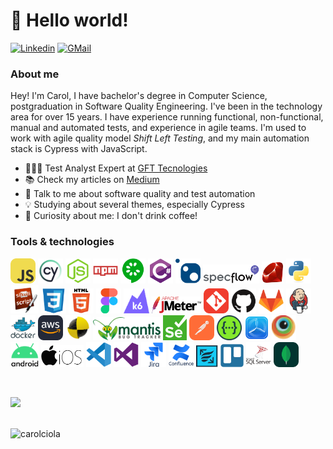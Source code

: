 # 👋 Hello world!

<p align="left">
<a href="https://www.linkedin.com/in/carol-ciola"><img height="22em" alt="Linkedin" src="https://img.shields.io/badge/-LinkedIn-blue?style=for-the-badge&logo=Linkedin&logoColor=white"></a>

<a href="mailto:carol.ciola@gmail.com">
<img height="22em" alt="GMail" src="https://img.shields.io/badge/Gmail-D14836?style=for-the-badge&logo=gmail&logoColor=white"/>
</a>
</p>

### About me
Hey! I'm Carol, I have bachelor's degree in Computer Science, postgraduation in Software Quality Engineering. I've been in the technology area for over 15 years. I have experience running functional, non-functional, manual and automated tests, and experience in agile teams. I'm used to work with agile quality model *Shift Left Testing*, and my main automation stack is Cypress with JavaScript.

<!--
Hey! Sou Carol, bacharel em Ciência da Computação, pós-graduada em Engenharia da Qualidade de Software. Estou na área de tecnologia há mais de 15 anos. Tenho experiência em execução de testes funcionais e não funcionais, manuais e automatizados, e vivência em times ágeis. Estou habituada a trabalhar com o modelo de qualidade ágil (*Shift Left Testing*), e minha stack de automação principal é o Cypress com Javascript.
-->

* 👩🏻‍💻 Test Analyst Expert at <a href="https://www.gft.com/br/pt"> GFT Tecnologies</a></br>
* 📚 Check my articles on <a href="https://carolciola.medium.com/">Medium</a></br>
* 💬 Talk to me about software quality and test automation</br>
* 💡 Studying about several themes, especially Cypress</br>
* 🤭 Curiosity about me: I don't drink coffee!

### Tools & technologies
<p>
<img height="40em" alt="JavaScript" src="https://github.com/cciola/images/blob/main/JavaScript.svg"/>
<img height="40em" alt="Cypress" src="https://github.com/cciola/images/blob/main/Cypress.jpeg"/>
<img height="40em" alt="NodeJS" src="https://github.com/cciola/images/blob/main/nodejs.svg"/>
<img height="40em" alt="NPM" src="https://github.com/cciola/images/blob/main/npm.svg"/>
<img height="40em" alt="Cucumber"  src="https://github.com/cciola/images/blob/main/cucumber.svg"/>
<img height="40em" alt="CSharp" src="https://github.com/cciola/images/blob/main/csharp.svg"/>
<img height="40em" alt="NuGet" src="https://github.com/cciola/images/blob/main/nuget.png"/>
<img height="30em" alt="Specflow" src="https://github.com/cciola/images/blob/main/specflow.png"/> 
<img height="35em" alt="Ruby"  src="https://github.com/devicons/devicon/blob/master/icons/ruby/ruby-original.svg"/>
<img height="40em" alt="Python" src="https://github.com/cciola/images/blob/main/Python.svg"/>
<img height="45em" alt="Sikuli" src="https://github.com/cciola/images/blob/main/Sikuli.png"/>
<img height="40em" alt="CSS" src="https://github.com/devicons/devicon/blob/master/icons/css3/css3-original.svg"/>
<img height="40em" alt="HTML" src="https://github.com/cciola/images/blob/main/HTML.svg"/>
<img height="40em" alt="Figma" src="https://github.com/cciola/images/blob/main/Figma.svg"/>
<img height="40em" alt="K6" src="https://github.com/cciola/images/blob/main/K6.svg"/>
<img height="27em" alt="JMeter" src="https://github.com/cciola/images/blob/main/JMeter.svg"/>
<img height="40em" alt="Git" src="https://github.com/cciola/images/blob/main/Git.svg"/>
<img height="40em" alt="GitHub" src="https://github.com/cciola/images/blob/main/Github.svg"/>
<img height="40em" alt="GitLab" src="https://github.com/cciola/images/blob/main/GitLab.svg"/>
<img height="40em" alt="Jenkins" src="https://github.com/devicons/devicon/blob/master/icons/jenkins/jenkins-original.svg"/>
<img height="40em" alt="Docker" src="https://github.com/cciola/images/blob/main/Docker.svg"/>
<img height="40em" alt="AWS" src="https://github.com/cciola/images/blob/main/AWS.svg"/>
<img height="40em" alt="TestLink" src="https://github.com/cciola/images/blob/main/Testlink.png"/> 
<img height="37em" alt="Mantis" src="https://github.com/cciola/images/blob/main/Mantis.png"/> 
<img height="40em" alt="Selenium" src="https://github.com/cciola/images/blob/main/Selenium.png"/>
<img height="40em" alt="Postman" src="https://github.com/cciola/images/blob/main/Postman.svg"/>
<img height="40em" alt="Swagger" src="https://github.com/cciola/images/blob/main/Swagger.png"/>
<img height="40em" alt="Testflight" src="https://github.com/cciola/images/blob/main/Testflight.png"/>
<img height="40em" alt="Browserstack" src="https://github.com/cciola/images/blob/main/Browserstack.png"/>
<img height="40em" alt="Android" src="https://github.com/cciola/images/blob/main/Android.jpg"/>
<img height="35em" alt="iOS" src="https://github.com/cciola/images/blob/main/iOS.jpg"/>
<img height="40em" alt="VSCode" src="https://github.com/cciola/images/blob/main/VSCode.svg"/>
<img height="40em" alt="Visual Studio" src="https://github.com/cciola/images/blob/main/VisualStudio.svg"/>
<img height="40em" alt="Jira" src="https://github.com/cciola/images/blob/main/Jira.svg"/>
<img height="40em" alt="Confluence" src="https://github.com/cciola/images/blob/main/Confluence.svg"/>
<img height="35em" alt="Zephyr" src="https://github.com/cciola/images/blob/main/Zephyr.png"/> 
<img height="37em" alt="Trello" src="https://github.com/cciola/images/blob/main/Trello.svg"/>
<img height="40em" alt="SQL Server" src="https://github.com/cciola/images/blob/main/SQL.svg"/>
<img height="40em" alt="MongoDB" src="https://github.com/cciola/images/blob/main/MongoDB.svg"/>

<br><p>

<!--
https://github.com/anuraghazra/github-readme-stats/blob/master/themes/README.md
-->

<div>
  <img height="180em" src="https://github-readme-stats.vercel.app/api?username=cciola&show_icons=true&theme=jolly&include_all_commits=true&count_private=true"/>
</div>

<br>
<p align="left">
<img src="https://komarev.com/ghpvc/?username=cciola&label=Profile%20views&color=0e75b6&style=flat" alt="carolciola" /> </p> 
